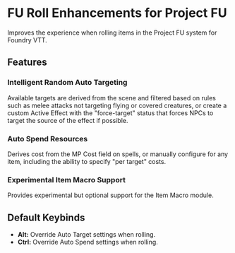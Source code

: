 ﻿# FU Roll Enhancements for Project FU
Improves the experience when rolling items in the Project FU system for Foundry VTT.
## Features
### Intelligent Random Auto Targeting
Available targets are derived from the scene and filtered based on rules such as melee attacks not targeting flying or covered creatures, or create a custom Active Effect with the "force-target" status that forces NPCs to target the source of the effect if possible.
### Auto Spend Resources
Derives cost from the MP Cost field on spells, or manually configure for any item, including the ability to specify "per target" costs.
### Experimental Item Macro Support
Provides experimental but optional support for the Item Macro module.
## Default Keybinds
* **Alt:** Override Auto Target settings when rolling.
* **Ctrl:** Override Auto Spend settings when rolling.
